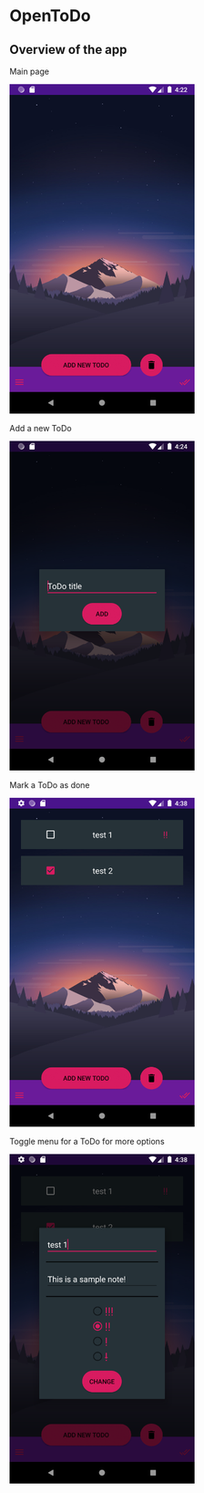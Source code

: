 # OpenToDo

## Overview of the app
Main page

<img src="./content/scs_main.png" alt="drawing" width="325"/>

Add a new ToDo

<img src="./content/scs_add.png" alt="drawing" width="325"/>

Mark a ToDo as done

<img src="./content/scs_main_used.png" alt="drawing" width="325"/>

Toggle menu for a ToDo for more options

<img src="./content/scs_toggle_menu.png" alt="drawing" width="325"/>
